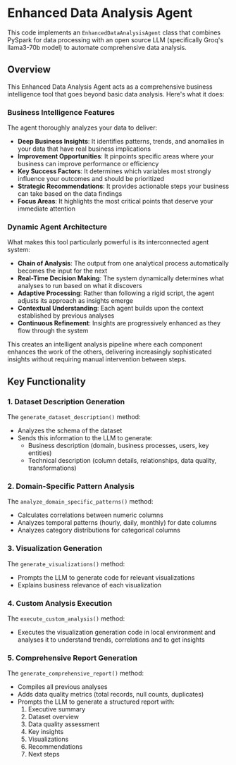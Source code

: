 # Enhanced Data Analysis Agent

This code implements an `EnhancedDataAnalysisAgent` class that combines PySpark for data processing with an open source LLM (specifically Groq's llama3-70b model) to automate comprehensive data analysis.

## Overview

This Enhanced Data Analysis Agent acts as a comprehensive business intelligence tool that goes beyond basic data analysis. Here's what it does:

### Business Intelligence Features

The agent thoroughly analyzes your data to deliver:

- **Deep Business Insights**: It identifies patterns, trends, and anomalies in your data that have real business implications
- **Improvement Opportunities**: It pinpoints specific areas where your business can improve performance or efficiency
- **Key Success Factors**: It determines which variables most strongly influence your outcomes and should be prioritized
- **Strategic Recommendations**: It provides actionable steps your business can take based on the data findings
- **Focus Areas**: It highlights the most critical points that deserve your immediate attention

### Dynamic Agent Architecture

What makes this tool particularly powerful is its interconnected agent system:

- **Chain of Analysis**: The output from one analytical process automatically becomes the input for the next
- **Real-Time Decision Making**: The system dynamically determines what analyses to run based on what it discovers
- **Adaptive Processing**: Rather than following a rigid script, the agent adjusts its approach as insights emerge
- **Contextual Understanding**: Each agent builds upon the context established by previous analyses
- **Continuous Refinement**: Insights are progressively enhanced as they flow through the system

This creates an intelligent analysis pipeline where each component enhances the work of the others, delivering increasingly sophisticated insights without requiring manual intervention between steps.

## Key Functionality

### 1. Dataset Description Generation

The `generate_dataset_description()` method:
- Analyzes the schema of the dataset
- Sends this information to the LLM to generate:
  - Business description (domain, business processes, users, key entities)
  - Technical description (column details, relationships, data quality, transformations)

### 2. Domain-Specific Pattern Analysis

The `analyze_domain_specific_patterns()` method:
- Calculates correlations between numeric columns
- Analyzes temporal patterns (hourly, daily, monthly) for date columns
- Analyzes category distributions for categorical columns

### 3. Visualization Generation

The `generate_visualizations()` method:
- Prompts the LLM to generate code for relevant visualizations
- Explains business relevance of each visualization

### 4. Custom Analysis Execution

The `execute_custom_analysis()` method:
- Executes the visualization generation code in local environment and analyses it to understand trends, correlations and to get insights

### 5. Comprehensive Report Generation

The `generate_comprehensive_report()` method:
- Compiles all previous analyses
- Adds data quality metrics (total records, null counts, duplicates)
- Prompts the LLM to generate a structured report with:
  1. Executive summary
  2. Dataset overview
  3. Data quality assessment
  4. Key insights
  5. Visualizations
  6. Recommendations
  7. Next steps
